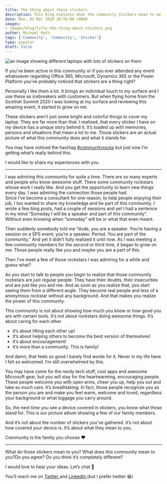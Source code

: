 ```yaml
---
title: The thing about these stickers
description: This blog explains what the community stickers mean to me
date: Mon, 02 Mar 2020 20:56:00 +0000
images: 
- images/blog/title-the-thing-about-stickers.png
author: Michael Roth
tags: ['Community', 'Community', 'Sticker']
type: popular
draft: false
---
```


![an image showing different laptops with lots of stickers on them](/images/title-the-thing-about-stickers.png)

If you’ve been active in this community or if you ever attended any event whatsoever regarding Office 365, Microsoft, Dynamics 365 or the Power Platform you’ve probably noticed that stickers are a thing right?

Personally I like them a lot. It brings an individual touch to my surface and I use these as icebreakers with customers. But when flying home from the Scottish Summit 2020 I was looking at my surface and reviewing this amazing event, it started to grow on me.

These stickers aren’t just some bright and colorful things to cover my laptop. They are far more than that. I realized, that every sticker I have on my device has a unique story behind it. It’s loaded up with memories, persons and situations that mean a lot to me. Those stickers are an actual picture of what this community does and what it stands for.

You may have noticed the hashtag [#communityrocks](https://twitter.com/search?q=%23communityrocks&src=typed_query) but just now I’m getting what’s really behind this.

I would like to share my experiences with you.

* * *

I was admiring this community for quite a time. There are so many experts and people who know awesome stuff. There some community rockstars whose work I really like. And you get the opportunity to learn new things every day. I was admiring the connection those people had.  
Since I’ve become a consultant for one reason, to help people enjoying their job, I too wanted to share my knowledge and be part of this community. I wrote a few blog posts, had a couple of sessions and yet I had a sentence in my mind “Someday I will be a speaker and part of this community”. Without even knowing when “someday” will be or what that even meant.

Then suddenly somebody told me “dude, you are a speaker. You’re having a session on a SPS event, you’re a speaker. Period. You are part of the community.” And yet it didn’t fully realized it until now. As I was meeting a few community members for the second or third time, it began to grow on me: Those people really like you and maybe you are a part of this.

Then I’ve meet a few of those rockstars I was admiring for a while and guess what?

As you start to talk to people you begin to realize that those community rockstars are just regular people. They have their doubts, their insecurities and are just like you and me. And as soon as you realize that, you start seeing them from a different angle. They become real people and less of a anonymous rockstar without any background. And that makes you realize the power of this community.

This community is not about showing how much you know or how good you are with certain tools. It’s not about rockstars doing awesome things. It’s about caring for each other

*   It’s about lifting each other up!
*   It’s about helping others to become the best version of themselves!
*   It’s about encouragement!
*   It’s more than a community. This is family!

And damn, that feels so good I barely find words for it. Never in my life have I felt so welcomed. I’m still overwhelmed by this.

You may have come for the nerdy tech stuff, cool apps and awesome Microsoft gear, but you will stay for the heartwarming, encouraging people. These people welcome you with open arms, cheer you up, help you out and take so much care. It’s breathtaking. In fact, those people recognize you as the person you are and make you feel warm, welcome and loved, regardless your background or what luggage you carry around.

So, the next time you see a device covered in stickers, you know what these stand for. This is our picture album showing a few of our family members.

And it’s not about the number of stickers you’ve gathered. It’s not about how covered your device is. It’s about what they mean to you.

Community is the family you choose ♥

* * *

What do those stickers mean to you? What does this community mean to you?Do you agree? Do you think it’s completely different?

I would love to hear your ideas. Let’s chat 🤩

You’ll reach me on [Twitter ](https://twitter.com/Gezeitenbrand)and [LinkedIn ](https://www.linkedin.com/in/michael-roth-handsomeguy/)(but I prefer twitter 😁)